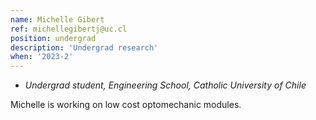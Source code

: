 ```yaml
---
name: Michelle Gibert
ref: michellegibertj@uc.cl
position: undergrad
description: 'Undergrad research'
when: '2023-2'
---
```


- _Undergrad student, Engineering School, Catholic University of Chile_

Michelle is working on low cost optomechanic modules.

